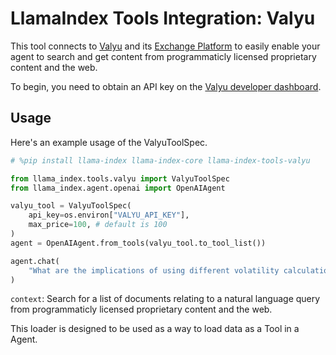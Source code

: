 # LlamaIndex Tools Integration: Valyu

This tool connects to [Valyu](https://www.valyu.network/) and its [Exchange Platform](https://exchange.valyu.network/) to easily enable
your agent to search and get content from programmaticly licensed proprietary content and the web.

To begin, you need to obtain an API key on the [Valyu developer dashboard](https://exchange.valyu.network/user/account/api-keys).

## Usage

Here's an example usage of the ValyuToolSpec.

```python
# %pip install llama-index llama-index-core llama-index-tools-valyu

from llama_index.tools.valyu import ValyuToolSpec
from llama_index.agent.openai import OpenAIAgent

valyu_tool = ValyuToolSpec(
    api_key=os.environ["VALYU_API_KEY"],
    max_price=100, # default is 100
)
agent = OpenAIAgent.from_tools(valyu_tool.to_tool_list())

agent.chat(
    "What are the implications of using different volatility calculation methods (EWMA vs. GARCH) in Value at Risk (VaR) modeling for fixed income portfolios?"
)
```

`context`: Search for a list of documents relating to a natural language query from programmaticly licensed proprietary content and the web.

This loader is designed to be used as a way to load data as a Tool in a Agent.
